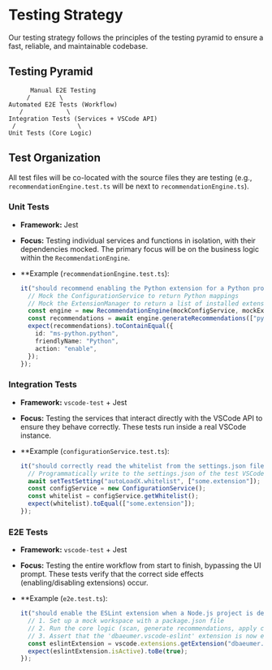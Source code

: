 # Testing Strategy

Our testing strategy follows the principles of the testing pyramid to ensure a fast, reliable, and maintainable
codebase.

## Testing Pyramid

```text
      Manual E2E Testing
     /        \
Automated E2E Tests (Workflow)
   /            \
Integration Tests (Services + VSCode API)
 /                 \
Unit Tests (Core Logic)
```

## Test Organization

All test files will be co-located with the source files they are testing (e.g., `recommendationEngine.test.ts` will be
next to `recommendationEngine.ts`).

### Unit Tests

- **Framework:** Jest
- **Focus:** Testing individual services and functions in isolation, with their dependencies mocked. The primary focus
  will be on the business logic within the `RecommendationEngine`.
- \*\*Example (`recommendationEngine.test.ts`):

  ```typescript
  it("should recommend enabling the Python extension for a Python project", () => {
    // Mock the ConfigurationService to return Python mappings
    // Mock the ExtensionManager to return a list of installed extensions
    const engine = new RecommendationEngine(mockConfigService, mockExtensionManager);
    const recommendations = await engine.generateRecommendations(["python"]);
    expect(recommendations).toContainEqual({
      id: "ms-python.python",
      friendlyName: "Python",
      action: "enable",
    });
  });
  ```

### Integration Tests

- **Framework:** `vscode-test` + Jest
- **Focus:** Testing the services that interact directly with the VSCode API to ensure they behave correctly. These
  tests run inside a real VSCode instance.
- \*\*Example (`configurationService.test.ts`):

  ```typescript
  it("should correctly read the whitelist from the settings.json file", async () => {
    // Programmatically write to the settings.json of the test VSCode instance
    await setTestSetting("autoLoadX.whitelist", ["some.extension"]);
    const configService = new ConfigurationService();
    const whitelist = configService.getWhitelist();
    expect(whitelist).toEqual(["some.extension"]);
  });
  ```

### E2E Tests

- **Framework:** `vscode-test` + Jest
- **Focus:** Testing the entire workflow from start to finish, bypassing the UI prompt. These tests verify that the
  correct side effects (enabling/disabling extensions) occur.
- \*\*Example (`e2e.test.ts`):

  ```typescript
  it("should enable the ESLint extension when a Node.js project is detected", async () => {
    // 1. Set up a mock workspace with a package.json file
    // 2. Run the core logic (scan, generate recommendations, apply changes)
    // 3. Assert that the 'dbaeumer.vscode-eslint' extension is now enabled
    const eslintExtension = vscode.extensions.getExtension("dbaeumer.vscode-eslint");
    expect(eslintExtension.isActive).toBe(true);
  });
  ```
